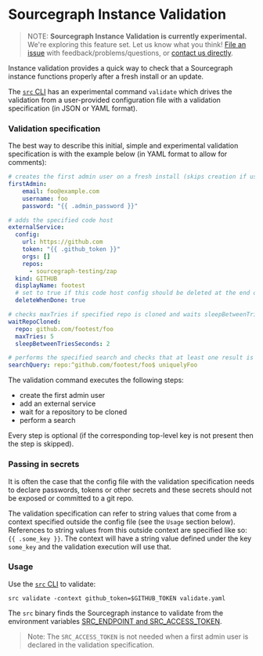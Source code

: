 # Sourcegraph Instance Validation

>NOTE: **Sourcegraph Instance Validation is currently experimental.** We're exploring this feature set. 
>Let us know what you think! [File an issue](https://github.com/sourcegraph/sourcegraph/issues/new/choose)
>with feedback/problems/questions, or [contact us directly](https://about.sourcegraph.com/contact).

Instance validation provides a quick way to check that a Sourcegraph instance functions properly after a fresh install
 or an update.

The [`src` CLI](https://github.com/sourcegraph/src-cli) has an experimental command `validate` which drives the
 validation from a user-provided configuration file with a validation specification (in JSON or YAML format).

### Validation specification
 
The best way to describe this initial, simple and experimental validation specification is with the example below
(in YAML format to allow for comments):

```yaml
# creates the first admin user on a fresh install (skips creation if user exists)
firstAdmin:
    email: foo@example.com
    username: foo
    password: "{{ .admin_password }}"

# adds the specified code host
externalService:
  config:
    url: https://github.com
    token: "{{ .github_token }}"
    orgs: []
    repos:
      - sourcegraph-testing/zap
  kind: GITHUB
  displayName: footest
  # set to true if this code host config should be deleted at the end of validation
  deleteWhenDone: true

# checks maxTries if specified repo is cloned and waits sleepBetweenTriesSeconds between checks 
waitRepoCloned:
  repo: github.com/footest/foo
  maxTries: 5
  sleepBetweenTriesSeconds: 2

# performs the specified search and checks that at least one result is returned
searchQuery: repo:^github.com/footest/foo$ uniquelyFoo
```  

The validation command executes the following steps: 

* create the first admin user
* add an external service
* wait for a repository to be cloned
* perform a search
 
Every step is optional (if the corresponding top-level key is not present then the step is skipped).

### Passing in secrets

It is often the case that the config file with the validation specification needs to declare passwords, tokens or other
secrets and these secrets should not be exposed or committed to a git repo.

The validation specification can refer to string values that come from a context specified outside the config file
(see the `Usage` section below). References to string values from this outside context are specified like so:
`{{ .some_key }}`. The context will have a string value defined under the key `some_key` and the validation execution will
use that.

### Usage

Use the [`src` CLI](https://github.com/sourcegraph/src-cli) to validate:

```shell script
src validate -context github_token=$GITHUB_TOKEN validate.yaml
```

The `src` binary finds the Sourcegraph instance to validate from the environment variables 
[SRC_ENDPOINT and SRC_ACCESS_TOKEN](https://github.com/sourcegraph/src-cli#setup-with-your-sourcegraph-instance). 

> Note: The `SRC_ACCESS_TOKEN` is not needed when a first admin user is declared in the validation specification.
